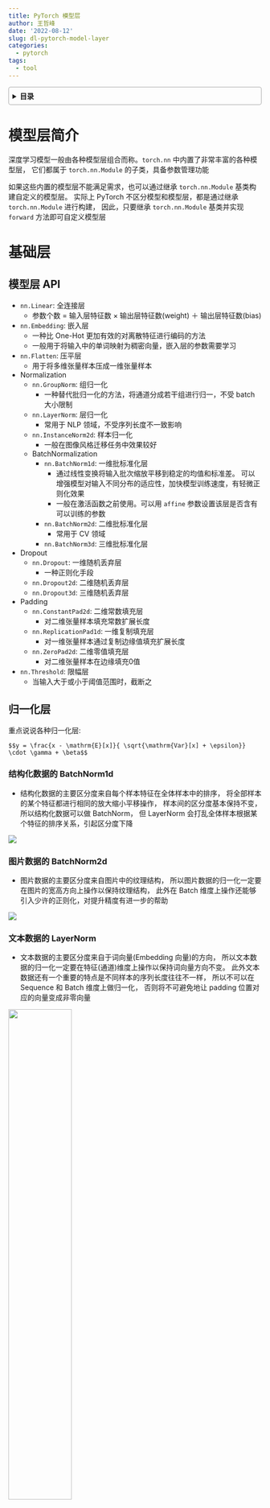 ```yaml
---
title: PyTorch 模型层
author: 王哲峰
date: '2022-08-12'
slug: dl-pytorch-model-layer
categories:
  - pytorch
tags:
  - tool
---
```


<style>
details {
    border: 1px solid #aaa;
    border-radius: 4px;
    padding: .5em .5em 0;
}
summary {
    font-weight: bold;
    margin: -.5em -.5em 0;
    padding: .5em;
}
details[open] {
    padding: .5em;
}
details[open] summary {
    border-bottom: 1px solid #aaa;
    margin-bottom: .5em;
}
</style>

<details><summary>目录</summary><p>

- [模型层简介](#模型层简介)
- [基础层](#基础层)
  - [模型层 API](#模型层-api)
  - [归一化层](#归一化层)
    - [结构化数据的 BatchNorm1d](#结构化数据的-batchnorm1d)
    - [图片数据的 BatchNorm2d](#图片数据的-batchnorm2d)
    - [文本数据的 LayerNorm](#文本数据的-layernorm)
    - [自适应学习 SwitchableNorm](#自适应学习-switchablenorm)
    - [对 BatchNorm 需要注意的几点](#对-batchnorm-需要注意的几点)
  - [PyTorch 示例](#pytorch-示例)
- [卷积网络相关层](#卷积网络相关层)
  - [模型层 API](#模型层-api-1)
  - [卷积层](#卷积层)
    - [普通卷积](#普通卷积)
    - [空洞卷积](#空洞卷积)
    - [分组卷积](#分组卷积)
    - [深度可分离卷积](#深度可分离卷积)
    - [转置卷积](#转置卷积)
  - [上采样层](#上采样层)
  - [PyTorch 示例](#pytorch-示例-1)
    - [卷积输出尺寸关系演示](#卷积输出尺寸关系演示)
    - [卷积层参数数量演示](#卷积层参数数量演示)
    - [上采样层](#上采样层-1)
- [循环网络相关层](#循环网络相关层)
  - [模型层 API](#模型层-api-2)
  - [RNN](#rnn)
  - [LSTM](#lstm)
    - [LSTM 结构解析](#lstm-结构解析)
    - [LSTM 数学表示](#lstm-数学表示)
    - [LSTM 解释](#lstm-解释)
  - [GRU](#gru)
    - [GRU 结构解析](#gru-结构解析)
    - [GRU 数学表示](#gru-数学表示)
    - [GRU 解释](#gru-解释)
  - [参考](#参考)
  - [PyTorch 示例](#pytorch-示例-2)
- [Transformer 相关层](#transformer-相关层)
  - [模型层 API](#模型层-api-3)
  - [Transformer 结构解析](#transformer-结构解析)
  - [Transformer 数学表示](#transformer-数学表示)
  - [Transformer 要点问题](#transformer-要点问题)
  - [PyTorch 示例](#pytorch-示例-3)
  - [参考](#参考-1)
- [自定义模型层](#自定义模型层)
  - [PyTorch 的 torch.nn.Linear 层源码](#pytorch-的-torchnnlinear-层源码)
- [functional 和 Module](#functional-和-module)
  - [functional](#functional)
  - [Module](#module)
    - [使用 Module 管理参数](#使用-module-管理参数)
    - [使用 Module 管理子模块](#使用-module-管理子模块)
  - [参考](#参考-2)
</p></details><p></p>

# 模型层简介

深度学习模型一般由各种模型层组合而称。`torch.nn` 中内置了非常丰富的各种模型层，
它们都属于 `torch.nn.Module` 的子类，具备参数管理功能

如果这些内置的模型层不能满足需求，也可以通过继承 `torch.nn.Module` 基类构建自定义的模型层。
实际上 PyTorch 不区分模型和模型层，都是通过继承 `torch.nn.Module` 进行构建，
因此，只要继承 `torch.nn.Module` 基类并实现 `forward` 方法即可自定义模型层

# 基础层

## 模型层 API

* `nn.Linear`: 全连接层
    - 参数个数 = 输入层特征数 × 输出层特征数(weight) ＋ 输出层特征数(bias)
* `nn.Embedding`: 嵌入层
    - 一种比 One-Hot 更加有效的对离散特征进行编码的方法
    - 一般用于将输入中的单词映射为稠密向量，嵌入层的参数需要学习
* `nn.Flatten`: 压平层
    - 用于将多维张量样本压成一维张量样本
* Normalization
    - `nn.GroupNorm`: 组归一化
        - 一种替代批归一化的方法，将通道分成若干组进行归一，不受 batch 大小限制
    - `nn.LayerNorm`: 层归一化
        - 常用于 NLP 领域，不受序列长度不一致影响
    - `nn.InstanceNorm2d`: 样本归一化
        - 一般在图像风格迁移任务中效果较好
    - BatchNormalization
        - `nn.BatchNorm1d`: 一维批标准化层
            - 通过线性变换将输入批次缩放平移到稳定的均值和标准差。
              可以增强模型对输入不同分布的适应性，加快模型训练速度，有轻微正则化效果
            - 一般在激活函数之前使用。可以用 `affine` 参数设置该层是否含有可以训练的参数
        - `nn.BatchNorm2d`: 二维批标准化层
            - 常用于 CV 领域
        - `nn.BatchNorm3d`: 三维批标准化层
* Dropout
    - `nn.Dropout`: 一维随机丢弃层
        - 一种正则化手段
    - `nn.Dropout2d`: 二维随机丢弃层
    - `nn.Dropout3d`: 三维随机丢弃层
* Padding
    - `nn.ConstantPad2d`: 二维常数填充层
        - 对二维张量样本填充常数扩展长度
    - `nn.ReplicationPad1d`: 一维复制填充层
        - 对一维张量样本通过复制边缘值填充扩展长度
    - `nn.ZeroPad2d`: 二维零值填充层
        - 对二维张量样本在边缘填充0值
* `nn.Threshold`: 限幅层
    - 当输入大于或小于阈值范围时，截断之

## 归一化层

重点说说各种归一化层:

`$$y = \frac{x - \mathrm{E}[x]}{ \sqrt{\mathrm{Var}[x] + \epsilon}} \cdot \gamma + \beta$$`

### 结构化数据的 BatchNorm1d

* 结构化数据的主要区分度来自每个样本特征在全体样本中的排序，
  将全部样本的某个特征都进行相同的放大缩小平移操作，
  样本间的区分度基本保持不变，所以结构化数据可以做 BatchNorm，
  但 LayerNorm 会打乱全体样本根据某个特征的排序关系，引起区分度下降

![](https://tva1.sinaimg.cn/large/e6c9d24egy1h5mbd2ill5j20a808z0ta.jpg)

### 图片数据的 BatchNorm2d

* 图片数据的主要区分度来自图片中的纹理结构，
  所以图片数据的归一化一定要在图片的宽高方向上操作以保持纹理结构，
  此外在 Batch 维度上操作还能够引入少许的正则化，对提升精度有进一步的帮助

![](https://tva1.sinaimg.cn/large/e6c9d24egy1h5m92dtnd0j20tn07ztab.jpg)

### 文本数据的 LayerNorm

- 文本数据的主要区分度来自于词向量(Embedding 向量)的方向，
  所以文本数据的归一化一定要在特征(通道)维度上操作以保持词向量方向不变。
  此外文本数据还有一个重要的特点是不同样本的序列长度往往不一样，
  所以不可以在 Sequence 和 Batch 维度上做归一化，
  否则将不可避免地让 padding 位置对应的向量变成非零向量

<img src="https://tva1.sinaimg.cn/large/e6c9d24egy1h5m903lv0nj20jc0iawfx.jpg" width=50% height="50%" />

### 自适应学习 SwitchableNorm

此外，有论文提出了一种可自适应学习的归一化: `SwitchableNorm`，
可应用于各种场景且有一定的效果提升

`SwitchableNorm` 是将 BatchNorm、LayerNorm、InstanceNorm 结合，赋予权重，
让网络自己去学习归一化层应该使用什么方法

### 对 BatchNorm 需要注意的几点

1. BatchNorm 放在激活函数前还是激活函数后？
    - 原始论文认为将 BatchNorm 放在激活函数前效果较好，
      后面的研究一般认为将 BatchNorm 放在激活函数之后更好
2. BatchNorm 在训练过程和推理过程的逻辑是否一样？
    - 不一样！训练过程 BatchNorm 的均值和方差和根据 mini-batch 中的数据估计的，
     而推理过程中 BatchNorm 的均值和方差是用的训练过程中的全体样本估计的。
     因此预测过程是稳定的，相同的样本不会因为所在批次的差异得到不同的结果，
     但训练过程中则会受到批次中其他样本的影响，所以有正则化效果
3. BatchNorm 的精度效果与 batch_size 大小有何关系? 
    - 如果受到 GPU 内存限制，不得不使用很小的 batch_size，
      训练阶段时使用的 mini-batch 上的均值和方差的估计和预测阶段时使用的全体样本上的均值和方差的估计差异可能会较大，
      效果会变差。这时候，可以尝试 `LayerNorm` 或者 `GroupNorm` 等归一化方法

## PyTorch 示例

```python
import torch
from torch import nn

batch_size, channel, height, width = 32, 16, 128, 128
tensor = torch.arange(0, 32 * 16 * 128 * 128) \
    .view(32, 16, 128, 128) \
    .float()
bn = nn.BatchNorm2d(num_features = channel, affine = False)
bn_out = bn(tensor)

channel_mean = torch.mean(bn_out[:, 0, :, :])
channel_std = torch.std(bn_out[:, 0, :, :])
print(f"channel mean: {channel_mean.item()}")
print(f"channel std: {channel_std.item()}")
```

```python
import torch
from torch import nn

batch_size, sequence, features = 32, 100, 2048
tensor = torch.arange(0, 32 * 100 * 2048) \
    .view(32, 100, 2048) \
    .float()
ln = nn.LayerNorm(
    normalized_shape = [features], 
    elementwise_affine = False
)
ln_out = ln(tensor)

token_mean = torch.mean(ln_out[0, 0, :])
token_std = torch.std(ln_out[0, 0, :])
print(f"token mean: {token_mean.item()}")
print(f"token std: {token_std.item()}")
```

# 卷积网络相关层

## 模型层 API

* 卷积层
    - `nn.Conv1d`: 普通一维卷积，常用于文本
        - 参数个数 = 输入通道数 × 卷积核尺寸(如3) × 卷积核个数 + 卷积核尺寸(如3)
    - `nn.Conv2d`: 普通二维卷积，常用于图像
        - 参数个数 = 输入通道数 × 卷积核尺寸(如 3x3) × 卷积核个数 + 卷积核尺寸(如 3x3) 
        - 通过调整 `dilation` 参数大于 1，可以变成空洞卷积，增加感受野
        - 通过调整 `groups` 参数不为 1，可以变成分组卷积。
          分组卷积中每个卷积核仅对其对应的一个分组进行操作。
          当 `groups` 参数数量等于输入通道数时，
          相当于 TensorFlow 中的二维深度卷积层 `tf.keras.layers.DepthwiseConv2D`
        - 利用分组卷积和 `$1 \times 1$` 卷积的组合操作，
          可以构造相当于 TensorFlow 中的二维深度可分离卷积层 `tf.keras.layers.SeparableConv2D`
    - `nn.Conv3d`: 普通三维卷积，常用于视频
        - 参数个数 = 输入通道数 × 卷积核尺寸(如 3x3x3) × 卷积核个数 + 卷积核尺寸(如 3x3x3)
* 池化层
    - `nn.MaxPool1d`: 一维最大池化
    - `nn.MaxPool2d`: 二维最大池化
        - 一种下采样方式，没有需要训练的参数
    - `nn.MaxPool3d`: 三维最大池化
    - `nn.AdaptiveMaxPool2d`: 二维自适应最大池化
        - 无论输入图像的尺寸如何变化，输出的图像尺寸是固定的。该函数的实现原理，
          大概是通过输入图像的尺寸和要得到的输出图像的尺寸来反向推算池化算子的 `padding`、`stride` 等参数
    - `nn.FractionalMaxPool2d`: 二维分数最大池化
        - 普通最大池化通常输入尺寸是输出的整数倍，而分数最大池化则可以不必是整数
        - 分数最大池化使用了一些随机采样策略，有一定的正则效果，可以用它来代替普通最大池化和 Dropout 层
    - `nn.AvgPool2d`: 二维平均池化
    - `nn.AdaptiveAvgPool2d`: 二维自适应平均池化
        - 无论输入的维度如何变化，输出的维度是固定的
* 其他
    - `nn.ConvTranspose2d`: 二维卷积转置层，俗称反卷积层
        - 并非卷积的逆操作，但在卷积核相同的情况下，当其输入尺寸是卷积操作输出尺寸的情况下，
          卷积转置的输出尺寸恰好是卷积操作的输入尺寸。在语义分割中可用于上采样
    - `nn.Upsample`: 上采样层，操作效果和池化相反。可以通过 `mode` 参数控制上采样策略为：
        - `"nearest"`：最邻近策略
        - `"linear"`：线性插值策略
    - `nn.Unfold`: 滑动窗口提取层
        - 其参数和卷积操作 `nn.Conv2d` 相同
        - 实际上，卷积操作可以等价于 `nn.Unfold` 和 `nn.Linear` 以及 `nn.Fold` 的一个组合。
          其中 `nn.Unfold` 操作可以从输入中提取各个滑动窗口的数值矩阵，并将其压平成一维。
          利用 `nn.Linear` 将 `nn.Unfold` 的输出和卷积核做乘法后，
          再使用 `nn.Fold` 操作将结果转换成输出图片形状
    - `nn.Fold`: 逆滑动窗口提取层

## 卷积层

卷积层的输出尺寸计算：

* 卷积输出尺寸计算

`$$o = (i + 2p -k) / s + 1$$`

* 空洞卷积

`$$k=d(k-1)+1$$`

其中：

* `$o$` 是输出尺寸
* `$i$` 是输入尺寸
* `$p$` 是 padding 大小
* `$k$` 是卷积核尺寸
* `$s$` 是 stride 步长
* `$d$` 是空洞卷积 dilation 膨胀系数

### 普通卷积

普通卷积的操作分为 3 个维度:

* 在空间维度(Height 和 Width 维度)，是共享卷积核权重，滑窗相乘求和
    - 融合空间信息
* 在输入通道维度，是每一个通道使用不同的卷积核参数，并对输入通道维度求和
    - 融合通道信息
* 在输出通道维度，操作方式是并行堆叠(多种)，有多少个卷积核就有多少个输出通道

> 普通卷积层的参数数量 = 输入通道数 × 卷积核尺寸(如 3x3) × 输出通道数(即卷积核个数) + 输出通道数(考虑偏置时）

![](https://tva1.sinaimg.cn/large/e6c9d24egy1h5nhe0lsutg20az0aln03.gif)

### 空洞卷积

和普通卷积相比，空洞卷积可以在保持较小参数规模的条件下增大感受野，
常用于图像分割领域

其缺点是可能产生网格效应，即有些像素被空洞漏过无法利用到，
可以通过使用不同膨胀因子的空洞卷积的组合来克服该问题

![](https://tva1.sinaimg.cn/large/e6c9d24egy1h5nhe0y7x1g20az0al0vu.gif)

* [Dilated Convolution(空洞卷积、膨胀卷积)详解](https://developer.orbbec.com.cn/v/blog_detail/892)

### 分组卷积

和普通卷积相比，分组卷积将输入通道分成 g 组，卷积核也分成对应的 g 组，
每个卷积核只在其对应的那组输入通道上做卷积，最后将 g 组结果堆叠拼接

由于每个卷积核只需要在全部输入通道的 1/g 个通道上做卷积，参数量降低为普通卷积的 1/g。
分组卷积要求输入通道和输出通道数都是 g 的整数倍

![](https://tva1.sinaimg.cn/large/e6c9d24egy1h5npy1zyalj20ie0erwf8.jpg)

* [理解分组卷积和深度可分离卷积如何降低参数量](https://zhuanlan.zhihu.com/p/65377955)

### 深度可分离卷积

深度可分离卷积的思想是将融合空间信息和融合通道信息的操作在卷积中分成独立的两步完成。
深度可分离卷积的思想是先用 `$g=m$`(输入通道数)的分组卷积逐通道作用融合空间信息，
再用 `$n$`(输出通道数)个 `$1 \times 1$`卷积融合通道信息。
其参数量为 `$(m \times k \times k)+ n \times m$`, 
相比普通卷积的参数量 `$m \times n \times k \times k$` 显著减小。
同时，由于深度可分离卷积融合空间信息与融合通道信息相互分离，往往还能比普通卷积取得更好的效果

![](https://tva1.sinaimg.cn/large/e6c9d24egy1h5npbiuvzvj20uq0e7dge.jpg)

### 转置卷积

一般的卷积操作后会让特征图尺寸变小，但转置卷积(也被称为反卷积)可以实现相反的效果，即放大特征图尺寸

两种方式理解转置卷积:

* 第一种方式是转置卷积是一种特殊的卷积，通过设置合适的 padding 的大小来恢复特征图尺寸
* 第二种理解基于卷积运算的矩阵乘法表示方法，转置卷积相当于将卷积核对应的表示矩阵做转置，
  然后乘上输出特征图压平的一维向量，即可恢复原始输入特征图的大小

![](https://tva1.sinaimg.cn/large/e6c9d24egy1h5ns98iiamj20v70u075e.jpg)

* [转置卷积(Transpose Convolution)](https://zhuanlan.zhihu.com/p/115070523)

## 上采样层

除了使用转置卷积进行上采样外，在图像分割领域更多的时候一般是使用双线性插值的方式进行上采样，
该方法没有需要学习的参数，通常效果也更好，除了双线性插值之外，
还可以使用最邻近插值的方式进行上采样，但使用较少。此外，还有一种上采样方法是反池化。使用也不多

![](https://tva1.sinaimg.cn/large/e6c9d24egy1h5nsi5pt4eg20na0co74k.gif)

## PyTorch 示例

### 卷积输出尺寸关系演示

```python
import torch 
from torch import nn 
import torch.nn.functional as F 

# 卷积输出尺寸计算公式 o = (i + 2*p -k')//s  + 1 
# 对空洞卷积 k' = d(k-1) + 1
# o是输出尺寸，i 是输入尺寸，p是 padding大小， k 是卷积核尺寸， s是stride步长, d是dilation空洞参数

inputs = torch.arange(0,25).view(1, 1, 5, 5).float()  # i= 5
filters = torch.tensor([[[[1.0, 1], [1, 1]]]])  # k = 2

outputs = F.conv2d(inputs, filters) # o = (5+2*0-2)//1+1 = 4
outputs_s2 = F.conv2d(inputs, filters, stride = 2)  #o = (5+2*0-2)//2+1 = 2
outputs_p1 = F.conv2d(inputs, filters, padding = 1) #o = (5+2*1-2)//1+1 = 6
outputs_d2 = F.conv2d(inputs, filters, dilation = 2) #o = (5+2*0-(2(2-1)+1))//1+1 = 3

print("--inputs--")
print(inputs)
print("--filters--")
print(filters)

print("--outputs--")
print(outputs, "\n")

print("--outputs(stride=2)--")
print(outputs_s2, "\n")

print("--outputs(padding=1)--")
print(outputs_p1, "\n")

print("--outputs(dilation=2)--")
print(outputs_d2, "\n")
```

```
--inputs--
tensor([[[[ 0.,  1.,  2.,  3.,  4.],
          [ 5.,  6.,  7.,  8.,  9.],
          [10., 11., 12., 13., 14.],
          [15., 16., 17., 18., 19.],
          [20., 21., 22., 23., 24.]]]])
--filters--
tensor([[[[1., 1.],
          [1., 1.]]]])
--outputs--
tensor([[[[12., 16., 20., 24.],
          [32., 36., 40., 44.],
          [52., 56., 60., 64.],
          [72., 76., 80., 84.]]]]) 

--outputs(stride=2)--
tensor([[[[12., 20.],
          [52., 60.]]]]) 

--outputs(padding=1)--
tensor([[[[ 0.,  1.,  3.,  5.,  7.,  4.],
          [ 5., 12., 16., 20., 24., 13.],
          [15., 32., 36., 40., 44., 23.],
          [25., 52., 56., 60., 64., 33.],
          [35., 72., 76., 80., 84., 43.],
          [20., 41., 43., 45., 47., 24.]]]]) 

--outputs(dilation=2)--
tensor([[[[24., 28., 32.],
          [44., 48., 52.],
          [64., 68., 72.]]]]) 
```


### 卷积层参数数量演示

```python
import torch
from torch import nn

features = torch.randn(8, 64, 128, 128)
print("features.shape:", features.shape)
print("\n")

# 普通卷积
print("--conv--")
conv = nn.Conv2d(in_channels = 64, out_channels = 32, kernel_size = 3)
conv_out = conv(features)
print("conv_out.shape:", conv_out.shape) 
print("conv.weight.shape:", conv.weight.shape)
print("\n")

#分组卷积
print("--group conv--")
conv_group = nn.Conv2d(in_channels = 64, out_channels = 32, kernel_size = 3, groups = 8)
group_out = conv_group(features)
print("group_out.shape:", group_out.shape) 
print("conv_group.weight.shape:", conv_group.weight.shape)
print("\n")

#深度可分离卷积
print("--separable conv--")
depth_conv = nn.Conv2d(in_channels = 64, out_channels = 64, kernel_size = 3, groups = 64)
oneone_conv = nn.Conv2d(in_channels = 64, out_channels = 32, kernel_size = 1)
separable_conv = nn.Sequential(depth_conv,oneone_conv)
separable_out = separable_conv(features)
print("separable_out.shape:", separable_out.shape) 
print("depth_conv.weight.shape:", depth_conv.weight.shape)
print("oneone_conv.weight.shape:", oneone_conv.weight.shape)
print("\n")

#转置卷积
print("--conv transpose--")
conv_t = nn.ConvTranspose2d(in_channels = 32, out_channels = 64, kernel_size = 3)
features_like = conv_t(conv_out)
print("features_like.shape:", features_like.shape)
print("conv_t.weight.shape:", conv_t.weight.shape)
```

```
features.shape: torch.Size([8, 64, 128, 128])


--conv--
conv_out.shape: torch.Size([8, 32, 126, 126])
conv.weight.shape: torch.Size([32, 64, 3, 3])


--group conv--
group_out.shape: torch.Size([8, 32, 126, 126])
conv_group.weight.shape: torch.Size([32, 8, 3, 3])


--separable conv--
separable_out.shape: torch.Size([8, 32, 126, 126])
depth_conv.weight.shape: torch.Size([64, 1, 3, 3])
oneone_conv.weight.shape: torch.Size([32, 64, 1, 1])


--conv transpose--
features_like.shape: torch.Size([8, 64, 128, 128])
conv_t.weight.shape: torch.Size([32, 64, 3, 3])
```

### 上采样层

```python
import torch 
from torch import nn 

inputs = torch.arange(1, 5, dtype = torch.float32).view(1, 1, 2, 2)
print("inputs:")
print(inputs)
print("\n")

nearest = nn.Upsample(scale_factor = 2, mode = 'nearest')
bilinear = nn.Upsample(scale_factor = 2, mode = "bilinear", align_corners = True)

print("nearest(inputs): ")
print(nearest(inputs))
print("\n")
print("bilinear(inputs): ")
print(bilinear(inputs)) 
```

```
inputs:
tensor([[[[1., 2.],
          [3., 4.]]]])


nearest(inputs)：
tensor([[[[1., 1., 2., 2.],
          [1., 1., 2., 2.],
          [3., 3., 4., 4.],
          [3., 3., 4., 4.]]]])


bilinear(inputs)：
tensor([[[[1.0000, 1.3333, 1.6667, 2.0000],
          [1.6667, 2.0000, 2.3333, 2.6667],
          [2.3333, 2.6667, 3.0000, 3.3333],
          [3.0000, 3.3333, 3.6667, 4.0000]]]])
```

# 循环网络相关层

## 模型层 API

* `nn.RNN`: 简单循环网络层(支持多层)
    - 容易存在梯度消失，不能够适用长期依赖问题。一般较少使用
* `nn.LSTM`: 长短记忆循环网络层(支持多层)
    - 最普遍使用的循环网络层。具有携带轨道，遗忘门，更新门，输出门，
      可以较为有效地缓解梯度消失问题，从而能够适用长期依赖问题
    - 设置 `bidirectional = True` 时可以得到双向 LSTM
    - 需要注意的时，默认的输入和输出形状是 `(seq, batch, feature)`, 
      如果需要将 `batch` 维度放在第 `0` 维，则要设置 `batch_first` 参数设置为 `True`
* `nn.GRU`: 门控循环网络层(支持多层)
    - LSTM 的低配版，不具有携带轨道，参数数量少于 LSTM，训练速度更快
* `nn.RNNCell`: 简单循环网络单元
    - 和 `nn.RNN` 在整个序列上迭代相比，它仅在序列上迭代一步。一般较少使用
* `nn.LSTMCell`: 长短记忆循环网络单元
    - 和 `nn.LSTM` 在整个序列上迭代相比，它仅在序列上迭代一步。一般较少使用
* `nn.GRUCell`: 门控循环网络单元
    - 和 `nn.GRU` 在整个序列上迭代相比，它仅在序列上迭代一步。一般较少使用

## RNN

一般地，各种 RNN 序列模型层(RNN, GRU, LSTM 等)可以用函数表示如下:

`$$h_t = f(h_{t-1},i_t)$$`

这个公式的含义是: `$t$` 时刻循环神经网络的输出向量 `$h_t$`，
由 `$t-1$` 时刻的输出向量 `$h_{t-1}$` 和 `$t$` 时刻的输入 `$i_t$` 变换而来

## LSTM

### LSTM 结构解析

![](https://tva1.sinaimg.cn/large/e6c9d24egy1h5o1d0limwj21n80qg0vb.jpg)

### LSTM 数学表示

`$$\begin{align}
i_{t}=\sigma\left(W_{i} x_{t}+U_{i} h_{t-1}+b_{i}\right) \tag{1} \\
f_{t}=\sigma\left(W_{f} x_{t}+U_{f} h_{t-1}+b_{f}\right) \tag{2} \\
o_{t}=\sigma\left(W_{o} x_{t}+U_{o} h_{t-1}+b_{o}\right) \tag{3} \\
\tilde{c}_{t}=\tanh \left(W_{c} x_{t}+U_{c} h_{t-1}+b_{c}\right) \tag{4} \\
c_{t}=f_{t} \odot c_{t-1}+i_{t} \odot \tilde{c}_{t} \tag{5} \\
h_{t}=o_{t} \odot \tanh \left(c_{t}\right) \tag{6}
\end{align}$$`

### LSTM 解释

* LSTM 通过引入了三个门来控制信息的传递，分别是遗忘门、输入门、输出门。三个门的作用为: 
    - 遗忘门: 遗忘门 `$f_t$` 控制上一时刻的内部状态，需要遗忘多少信息
    - 输入门: 输入门 `$i_t$` 控制当前时刻的候选状态，有多少信息需要保存
    - 输出门: 输出门 `$o_t$` 控制当前时刻的内部状态，有多少信息需要输出给外部状态

## GRU

### GRU 结构解析

![](https://tva1.sinaimg.cn/large/e6c9d24egy1h5ohjoivv7j21nj0u0q5n.jpg)

### GRU 数学表示

`$$\begin{align}
z_{t}=\sigma\left(W_{z} x_{t}+U_{z} h_{t-1}+b_{z}\right)\tag{1} \\
r_{t}=\sigma\left(W_{r} x_{t}+U_{r} h_{t-1}+b_{r}\right) \tag{2}\\
\tilde{h}_{t}=\tanh \left(W_{h} x_{t}+U_{h}\left(r_{t} \odot h_{t-1}\right)+b_{h}\right) \tag{3}\\
h_{t}=\left(1-z_{t}\right) \odot \tilde{h}_{t} + z_{t} \odot h_{t-1} \tag{4}
\end{align}$$`

其中:

* 小圈表示哈达玛积，也就是两个向量逐位相乘
* (1) 式和 (2) 式计算的是更新门 `$u_t$` 和重置门 `$r_t$`，是两个长度和 `$h_t$` 相同的向量
* 注意到 (4) 式，实际上和 ResNet 的残差结构是相似的，都是 `$f(x) = x + g(x)$` 的形式，
  可以有效地防止长序列学习反向传播过程中梯度消失问题

### GRU 解释

* GRU 的结构比 LSTM 更为简单一些，GRU 只有两个门，更新门和重置门:
    - 更新门: 更新门用于控制每一步 `$h_t$` 被更新的比例，更新门越大，`$h_t$` 更新幅度越大
    - 重置门: 重置门用于控制更新候选向量 `$\tilde{h}_{t}$` 中前一步的状态 `$h_{t-1}$` 被重新放入的比例，
      重置门越大，更新候选向量中 `$h_{t-1}$` 被重新放进来的比例越大
* GRU 的参数数量为 LSTM 的 3/4

## 参考

- [LSTM与GRU的原理](https://zhuanlan.zhihu.com/p/184937263)

## PyTorch 示例

```python
import torch 
from torch import nn 

inputs = torch.randn(8,200,64) #batch_size, seq_length, features

gru = nn.GRU(
    input_size = 64,
    hidden_size = 32,
    num_layers = 1,
    batch_first = True
)
gru_output,gru_hn = gru(inputs)
print("--GRU--")
print("gru_output.shape:",gru_output.shape)
print("gru_hn.shape:",gru_hn.shape)
print("\n")


print("--LSTM--")
lstm = nn.LSTM(
    input_size = 64,
    hidden_size = 32,
    num_layers = 1,
    batch_first = True
)
lstm_output,(lstm_hn,lstm_cn) = lstm(inputs)
print("lstm_output.shape:",lstm_output.shape)
print("lstm_hn.shape:",lstm_hn.shape)
print("lstm_cn.shape:",lstm_cn.shape)


from torchkeras import summary
summary(gru,input_data=inputs);
summary(lstm,input_data=inputs);
```


# Transformer 相关层

## 模型层 API

* `nn.Transformer`: Transformer 网络结构
    - Transformer 网络结构是替代循环网络的一种结构，解决了循环网络难以并行，
      难以捕捉长期依赖的缺陷。它是目前 NLP 任务的主流模型的主要构成部分
* `nn.TransformerEncoder`: Transformer 编码器结构
    - 由多个 `nn.TransformerEncoderLayer` 编码器层组成
* `nn.TransformerDecoder`: Transformer 解码器结构
    - 由多个 `nn.TransformerDecoderLayer` 解码器层组成
* `nn.TransformerEncoderLayer`: Transformer 的编码器层
    - 主要由 Multi-Head self-Attention, Feed-Forward 前馈网络, LayerNorm 归一化层, 以及残差连接层组成
* `nn.TransformerDecoderLayer`: Transformer 的解码器层
    - 主要由 Masked Multi-Head self-Attention, Multi-Head cross-Attention, Feed-Forward 前馈网络, 
      LayerNorm 归一化层, 以及残差连接层组成
* `nn.MultiheadAttention`: 多头注意力层
    - 用于在序列方向上融合特征
    - 使用的是 Scaled Dot Production Attention，并引入了多个注意力头

## Transformer 结构解析

![img](images/Transformer.jpg)

## Transformer 数学表示

`$$\operatorname{Attention}(Q, K, V)=\operatorname{softmax}\left(\frac{Q K^{T}}{\sqrt{d_{k}}}\right) V$$`

`$$\begin{aligned}
\operatorname{MultiHead}(Q, K, V) &=\operatorname{Concat}\left(\operatorname{head}_{1}, \ldots, \text { head }_{\mathrm{h}}\right) W^{O} \\
\text { where }\, head_{i} &=\operatorname{Attention}\left(Q W_{i}^{Q}, K W_{i}^{K}, V W_{i}^{V}\right)
\end{aligned}$$`

## Transformer 要点问题

1. Transformer 是如何解决长距离依赖的问题的？
    - Transformer 是通过引入 Scale-Dot-Product 注意力机制来融合序列上不同位置的信息，从而解决长距离依赖问题。
      以文本数据为例，在循环神经网络 LSTM 结构中，输入序列上相距很远的两个单词无法直接发生交互，
      只能通过隐藏层输出或者细胞状态按照时间步骤一个一个向后进行传递。
      对于两个在序列上相距非常远的单词，中间经过的其它单词让隐藏层输出和细胞状态混入了太多的信息，
      很难有效地捕捉这种长距离依赖特征。但是在 Scale-Dot-Product 注意力机制中，
      序列上的每个单词都会和其它所有单词做一次点积计算注意力得分，
      这种注意力机制中单词之间的交互是强制的不受距离影响的，所以可以解决长距离依赖问题
2. Transformer 在训练和测试阶段可以在时间(序列)维度上进行并行吗？
    - 在训练阶段，Encoder 和 Decoder 在时间(序列)维度都是并行的；
      在测试阶段，Encoder 在序列维度是并行的，Decoder 是串行的
    - 首先，Encoder 部分在训练阶段和预测阶段都可以并行比较好理解，
      无论在训练还是预测阶段，它干的事情都是把已知的完整输入编码成 memory，
      在序列维度可以并行
    - 对于 Decoder 部分有些微妙。在预测阶段 Decoder 肯定是不能并行的，因为 Decoder 实际上是一个自回归，
      它前面 `$k-1$` 位置的输出会变成第 `$k$` 位的输入的。前面没有计算完，后面是拿不到输入的，肯定不可以并行。
      那么训练阶段能否并行呢？虽然训练阶段知道了全部的解码结果，但是训练阶段要和预测阶段一致啊，
      前面的解码输出不能受到后面解码结果的影响啊。
      但 Transformer 通过在 Decoder 中巧妙地引入 Mask 技巧，使得在用 Attention 机制做序列特征融合的时候，
      每个单词对位于它之后的单词的注意力得分都为 0，这样就保证了前面的解码输出不会受到后面解码结果的影响，
      因此 Decoder 在训练阶段可以在序列维度做并行
3. Scaled-Dot Product Attention 为什么要除以 `$\sqrt{d_k}$`?
    - 为了避免 `$d_k$` 变得很大时 softmax 函数的梯度趋于 0。
      假设 Q 和 K 中的取出的两个向量 `$q$` 和 `$k$` 的每个元素值都是正态随机分布，
      数学上可以证明两个独立的正态随机变量的积依然是一个正态随机变量，
      那么两个向量做点积，会得到 `$d_k$` 个正态随机变量的和，
      数学上 `$d_k$` 个正态随机变量的和依然是一个正态随机变量，
      其方差是原来的 `$d_k$` 倍，标准差是原来的 `$\sqrt{d_k}$` 倍。
      如果不做 scale, 当 `$d_k$` 很大时，求得的 `$QK^T$` 元素的绝对值容易很大，
      导致落在 softmax 的极端区域(趋于 0 或者 1)，极端区域 softmax 函数的梯度值趋于 0，
      不利于模型学习。除以 `$\sqrt{d_k}$`，恰好做了归一，不受 `$d_k$` 变化影响
4. MultiHeadAttention 的参数数量和 head 数量有何关系?
    - MultiHeadAttention 的参数数量和 head 数量无关。
      多头注意力的参数来自对 QKV 的三个变换矩阵以及多头结果 concat 后的输出变换矩阵。
      假设嵌入向量的长度是 d_model, 一共有 h 个 head. 对每个 head，
      `$W_{i}^{Q},W_{i}^{K},W_{i}^{V}$` 这三个变换矩阵的尺寸都是 `$d_model \times (d_model/h)$`，
      所以 h 个 head 总的参数数量就是 `$3 \times d_model \times (d_model/h) \times h = 3 \times d_model \times d_model$`。
      它们的输出向量长度都变成 `$d_model/h$`，经过 attention 作用后向量长度保持，
      h 个 head 的输出拼接到一起后向量长度还是 d_model，
      所以最后输出变换矩阵的尺寸是 `$d_model×d_model$`。
      因此，MultiHeadAttention 的参数数量为 `$4 \times d_model \times d_model$`，和 head 数量无关
5. Transformer 有什么缺点？
    - Transformer 主要的缺点有两个，一个是注意力机制相对序列长度的复杂度是 `$O(n^2)$`，第二个是对位置信息的
        - 第一，Transformer 在用 Attention 机制做序列特征融合的时候，
          每两个单词之间都要计算点积获得注意力得分，这个计算复杂度和序列的长度平方成正比，
          对于一些特别长的序列，可能存在着性能瓶颈，有一些针对这个问题的改进方案如 Linformer
        - 第二个是 Transformer 通过引入注意力机制两两位置做点乘来融合序列特征，
          而不是像循环神经网络那样由先到后地处理序列中的数据，导致丢失了单词之间的位置信息关系，
          通过在输入中引入正余弦函数构造的位置编码 PositionEncoding 一定程度上补充了位置信息，
          但还是不如循环神经网络那样自然和高效


## PyTorch 示例

```python
import torch 
from torch import nn 

#验证MultiheadAttention和head数量无关
inputs = torch.randn(8,200,64) #batch_size, seq_length, features

attention_h8 = nn.MultiheadAttention(
    embed_dim = 64,
    num_heads = 8,
    bias=True,
    batch_first=True
)

attention_h16 = nn.MultiheadAttention(
    embed_dim = 64,
    num_heads = 16,
    bias=True,
    batch_first=True
)


out_h8 = attention_h8(inputs,inputs,inputs)
out_h16 = attention_h16(inputs,inputs,inputs)

from torchkeras import summary 
summary(attention_h8,input_data_args=(inputs,inputs,inputs));

summary(attention_h16,input_data_args=(inputs,inputs,inputs));
```


```python
import torch 
from torch import nn 
from copy import deepcopy

#多头注意力的一种简洁实现

class ScaledDotProductAttention(nn.Module):
    "Compute 'Scaled Dot Product Attention'"
    def __init__(self):
        super(ScaledDotProductAttention, self).__init__()

    def forward(self,query, key, value, mask=None, dropout=None):
        d_k = query.size(-1)
        scores = query@key.transpose(-2,-1) / d_k**0.5     
        if mask is not None:
            scores = scores.masked_fill(mask == 0, -1e20)
        p_attn = F.softmax(scores, dim = -1)
        if dropout is not None:
            p_attn = dropout(p_attn)
        return p_attn@value, p_attn
    
class MultiHeadAttention(nn.Module):
    def __init__(self, h, d_model, dropout=0.1):
        "Take in model size and number of heads."
        super(MultiHeadAttention, self).__init__()
        assert d_model % h == 0
        # We assume d_v always equals d_k
        self.d_k = d_model // h
        self.h = h
        self.linears = nn.ModuleList([deepcopy(nn.Linear(d_model, d_model)) for _ in range(4)])
        
        self.attn = None
        self.dropout = nn.Dropout(p=dropout)
        self.attention = ScaledDotProductAttention()
        
    def forward(self, query, key, value, mask=None):
        "Implements Figure 2"
        if mask is not None:
            # Same mask applied to all h heads.
            mask = mask.unsqueeze(1)
        nbatches = query.size(0)
        
        # 1) Do all the linear projections in batch from d_model => h x d_k 
        query, key, value = \
            [l(x).view(nbatches, -1, self.h, self.d_k).transpose(1, 2)
             for l, x in zip(self.linears, (query, key, value))]
        
        # 2) Apply attention on all the projected vectors in batch. 
        x, self.attn = self.attention(query, key, value, mask=mask, 
                                 dropout=self.dropout)
        
        # 3) "Concat" using a view and apply a final linear. 
        x = x.transpose(1, 2).contiguous() \
             .view(nbatches, -1, self.h * self.d_k)
        return self.linears[-1](x)
```

## 参考

- [Transformer知乎原理讲解](https://zhuanlan.zhihu.com/p/48508221)
- [Transformer哈佛博客代码讲解](http://nlp.seas.harvard.edu/annotated-transformer/)

# 自定义模型层

如果这些内置的模型层不能满足需求，也可以通过继承 `torch.nn.Module` 基类构建自定义的模型层。
实际上 PyTorch 不区分模型和模型层，都是通过继承 `torch.nn.Module` 进行构建，
因此，只要继承 `torch.nn.Module` 基类并实现 `forward` 方法即可自定义模型层

## PyTorch 的 torch.nn.Linear 层源码

可以仿照 `torch.nn.Linear` 自定义模型层

```python
import math

import torch
from torch import nn
import torch.nn.functional as F

class Linear(nn.Module):
    __constants__ = ["in_features", "out_features"]

    def __init__(self, in_features, out_features, bias = True):
        super(Linear, self).__init__()
        self.in_features = in_features
        self.out_features = out_features
        self.weight = nn.Parameter(
            torch.Tensor(out_features, in_features)
        )
        if bias:
            self.bias = nn.Parameter(torch.Tensor(out_features))
        else:
            self.register_parameter("bias", None)
        self.reset_parameters()

    def reset_parameters(self):
        nn.init.kaiming_uniform_(self.weight, a = math.sqrt(5))
        if self.bias is not None:
            fan_in, _ = nn.init.calculate_fan_in_and_fan_out(
                self.weight
            )
            bound = 1 / math.sqrt(fan_in)
            nn.init.uniform_(self.bias, -bound, bound)
    
    def forward(self, input):
        return F.linear(input, self.weight, self.bias)

    def extra_repr(self):
        return f"in_features={self.in_features}, \
                 out_features={self.out_features}, \
                 bias={self.bias is not None}"
```

# functional 和 Module

PyTorch 和神经网络相关的功能组件大多都封装在 `torch.nn` 模块下，
这些功能组件的绝大部分既有函数形式实现，也有类形式实现

* torch.nn.functional
* torch.nn.Module

## functional

`torch.nn.functional` 有各种功能组件的函数实现:

```python
import torch.nn.functional as F
```

* 激活函数
    - `F.relu`
    - `F.sigmoid`
    - `F.tanh`
    - `F.softmax`
* 模型层
    - `F.linear`
    - `F.conv2d`
    - `F.max_pool2d`
    - `F.dropout2d`
    - `F.embedding`
* 损失函数
    - `F.binary_cross_entropy`
    - `F.mse_loss`
    - `F.cross_entropy`

示例：

```python
import torch
import torch.nn.functional as F

torch.relu(torch.tensor(-1.0))
F.relu(torch.tensor(-1.0))
```

```
tensor(0.)
tensor(0.)
```

## Module

为了便于对参数进行管理，一般通过继承 `torch.nn.Module` 转换称为类的实现形式，
并直接封装在 `torch.nn` 模块下

```python
from torch import nn
```

* 激活函数
    - `nn.ReLU`
    - `nn.Sigmoid`
    - `nn.Tanh`
    - `nn.Softmax`
* 模型层
    - `nn.Linear`
    - `nn.Conv2d`
    - `nn.MaxPool2d`
    - `nn.Dropout2d`
    - `nn.Embedding`
* 损失函数
    - `nn.BCELoss`
    - `nn.MSELoss`
    - `nn.CrossEntropyLoss`

实际上，`torch.nn.Module` 除了可以管理其引用的各种参数，
还可以管理其引用的子模块，功能十分强大

### 使用 Module 管理参数

在 PyTorch 中，模型的参数是需要被优化器训练的，
因此，通常要设置参数为 `requires_grad = True` 的张量。
同时，在一个模型中，往往有许多的参数，要手动管理这些参数并不是一件容易的事情

PyTorch 一般将参数用 `nn.Parameter` 来表示，
并且用 `nn.Module` 来管理其结构下的所有参数

* 载入 Python 依赖

```python
import torch
from torch import nn
import torch.nn.functional as F
```

* 设置参数为 `requires_grad = True` 的张量

```python
torch.randn(2, 2, requires_grad = True)
```

* `nn.Parameter()` 具有 `require_grad = True` 属性

```python
w = nn.Parameter(torch.randn(2, 2))
print(w)
print(w.requires_grad)
```

* `nn.ParameterList()` 可以将多个 `nn.Parameter()` 组成一个列表

```python
params_list = nn.ParameterList([
    nn.Parameter(torch.rand(8, i))
    for i in range(1, 3)
])
print(params_list)
print(params_list[0].requires_grad)
```

* `nn.ParameterDict()` 可以将多个 `nn.Parameter()` 组成一个字典

```python
params_dict = nn.ParameterDict({
    "a": nn.Parameter(torch.rand(2, 2)),
    "b": nn.Parameter(torch.zeros(2)),
})
print(params_dict)
print(params_dict["a"].requires_grad)
```

* 用 `nn.Module()` 将 `nn.Parameter`、`nn.ParameterList()`、`nn.ParameterDict()` 管理起来

```python
module = nn.Module()
module.w = nn.Parameter(
    torch.randn(2, 2)
)
module.params_list = nn.ParameterList([
    nn.Parameter(torch.rand(8, i))
    for i in range(1, 3)
])
module.param_dict = nn.ParameterDict({
    "a": nn.Parameter(torch.rand(2, 2)),
    "b": nn.Parameter(torch.zeros(2)),
})

num_param = 0
for param in module.named_parameters():
    print(param, "\n")
    num_param = num_param + 1
print(f"Number of Parameters = {num_param}")
```

* 实践当中，一般通过继承 `nn.Module` 来构建模块类，并将所有含有需要学习的部分放在构造函数中

```python
class Linear(nn.Module):
    __constants__ = ["in_features", "out_features"]

    def __init__(self, in_features, out_features, bias = True):
        super(Linear, self).__init__()
        self.in_features = in_features
        self.out_features = out_features
        self.weight = nn.Parameter(
            torch.Tensor(out_features, in_features)
        )
        if bias:
            self.bias = nn.Parameter(torch.Tensor(out_features))
        else:
            self.register_parameter("bias", None)
        
    def forward(self, input):
        return F.linear(input, self.weight, self.bias)
```


### 使用 Module 管理子模块

一般情况下，很少直接使用 `nn.Parameter` 来定义参数构建模型，而是通过一些拼装一些常用的模型层来构造模型。
这些模型层也是继承自 `nn.Module` 的对象，本身也包括参数，属于要定义的模块的子模块

`nn.Module` 提供了一些方法可以管理这些子模块:

* `children()`: 返回生成器，包括模块下的所有子模块
* `named_children()`: 返回一个生成器，包括模块下的所有子模块，以及它们的名字
* `modules()`: 返回一个生成器，包括模块下的所有各个层级的模块，包括模块本身
* `named_modules()`: 返回一个生成器，包括模块下的所有各个层级的模块以及它们的名字，包括模块本身

其中:

* `children()` 和 `named_children()` 方法较多使用
* `modules()` 和 `named_modules()` 方法较少使用，其功能可以通过多个 `named_children()` 的嵌套使用实现

```python
class Net(nn.Module):

    def __init__(self):
        super(Net, self).__init__()

        self.embedding = nn.Embedding(
            num_embedding = 10000, 
            embedding_dim = 3, 
            padding_idx = 1
        )

        self.conv = nn.Sequential()
        self.conv.add_module(
            "conv_1", 
            nn.Conv1d(in_channels = 3, out_channels = 16, kernel_size = 5),
        )
        self.conv.add_module(
            "pool_1",
            nn.MaxPool1d(kernel_size = 2),
        )
        self.conv.add_module(
            "relu",
            nn.ReLU(),
        )
        self.conv.add_module(
            "conv_2",
            nn.Conv1d(in_channels = 16, out_channels = 128, kernel_size = 2),
        )
        self.conv.add_module(
            "pool_2",
            nn.MaxPool1d(kernel_size = 2),
        )
        self.conv.add_module(
            "relu_2",
            nn.ReLU(),
        )

        self.dense = nn.Sequential()
        self.dense.add_module("flatten", nn.Flatten())
        self.dense.add_module("linear", nn.Linear(6144, 1))
    
    def forward(self, x):
        x = self.embedding(x).transpose(1, 2)
        x = self.conv(x)
        y = self.dense(x)
        return y

net = Net()
```

```python
i = 0
for child in net.children():
    i += 1
    print(child, "\n")
print("child number", i)
```

```
Embedding(10000, 3, padding_idx=1) 

Sequential(
  (conv_1): Conv1d(3, 16, kernel_size=(5,), stride=(1,))
  (pool_1): MaxPool1d(kernel_size=2, stride=2, padding=0, dilation=1, ceil_mode=False)
  (relu_1): ReLU()
  (conv_2): Conv1d(16, 128, kernel_size=(2,), stride=(1,))
  (pool_2): MaxPool1d(kernel_size=2, stride=2, padding=0, dilation=1, ceil_mode=False)
  (relu_2): ReLU()
) 

Sequential(
  (flatten): Flatten(start_dim=1, end_dim=-1)
  (linear): Linear(in_features=6144, out_features=1, bias=True)
) 

child number 3
```

```python
i = 0
for name, child in net.named_children():
    i += 1
    print(name, ":", child, "\n")
print("child number", i)
```

```
embedding : Embedding(10000, 3, padding_idx=1) 

conv : Sequential(
  (conv_1): Conv1d(3, 16, kernel_size=(5,), stride=(1,))
  (pool_1): MaxPool1d(kernel_size=2, stride=2, padding=0, dilation=1, ceil_mode=False)
  (relu_1): ReLU()
  (conv_2): Conv1d(16, 128, kernel_size=(2,), stride=(1,))
  (pool_2): MaxPool1d(kernel_size=2, stride=2, padding=0, dilation=1, ceil_mode=False)
  (relu_2): ReLU()
) 

dense : Sequential(
  (flatten): Flatten(start_dim=1, end_dim=-1)
  (linear): Linear(in_features=6144, out_features=1, bias=True)
) 

child number 3
```

```python
i = 0
for module in net.modules():
    i += 1
    print(module)
print("module number:", i)
```

```
Net(
  (embedding): Embedding(10000, 3, padding_idx=1)
  (conv): Sequential(
    (conv_1): Conv1d(3, 16, kernel_size=(5,), stride=(1,))
    (pool_1): MaxPool1d(kernel_size=2, stride=2, padding=0, dilation=1, ceil_mode=False)
    (relu_1): ReLU()
    (conv_2): Conv1d(16, 128, kernel_size=(2,), stride=(1,))
    (pool_2): MaxPool1d(kernel_size=2, stride=2, padding=0, dilation=1, ceil_mode=False)
    (relu_2): ReLU()
  )
  (dense): Sequential(
    (flatten): Flatten(start_dim=1, end_dim=-1)
    (linear): Linear(in_features=6144, out_features=1, bias=True)
  )
)
Embedding(10000, 3, padding_idx=1)
Sequential(
  (conv_1): Conv1d(3, 16, kernel_size=(5,), stride=(1,))
  (pool_1): MaxPool1d(kernel_size=2, stride=2, padding=0, dilation=1, ceil_mode=False)
  (relu_1): ReLU()
  (conv_2): Conv1d(16, 128, kernel_size=(2,), stride=(1,))
  (pool_2): MaxPool1d(kernel_size=2, stride=2, padding=0, dilation=1, ceil_mode=False)
  (relu_2): ReLU()
)
Conv1d(3, 16, kernel_size=(5,), stride=(1,))
MaxPool1d(kernel_size=2, stride=2, padding=0, dilation=1, ceil_mode=False)
ReLU()
Conv1d(16, 128, kernel_size=(2,), stride=(1,))
MaxPool1d(kernel_size=2, stride=2, padding=0, dilation=1, ceil_mode=False)
ReLU()
Sequential(
  (flatten): Flatten(start_dim=1, end_dim=-1)
  (linear): Linear(in_features=6144, out_features=1, bias=True)
)
Flatten(start_dim=1, end_dim=-1)
Linear(in_features=6144, out_features=1, bias=True)
module number: 12
```

* 通过 `named_children` 方法找到 `embedding` 层，并将其参数设置为不可训练，相当于冻结 embedding 层

```python
children_dict = {
    name: module for name, module in net.named_children()
}
print(children_dict)

embedding = children_dict["embedding"]
embedding.requires_grad_(False)
```

```
{'embedding': Embedding(10000, 3, padding_idx=1), 'conv': Sequential(
  (conv_1): Conv1d(3, 16, kernel_size=(5,), stride=(1,))
  (pool_1): MaxPool1d(kernel_size=2, stride=2, padding=0, dilation=1, ceil_mode=False)
  (relu_1): ReLU()
  (conv_2): Conv1d(16, 128, kernel_size=(2,), stride=(1,))
  (pool_2): MaxPool1d(kernel_size=2, stride=2, padding=0, dilation=1, ceil_mode=False)
  (relu_2): ReLU()
), 'dense': Sequential(
  (flatten): Flatten(start_dim=1, end_dim=-1)
  (linear): Linear(in_features=6144, out_features=1, bias=True)
)}
Embedding(10000, 3, padding_idx=1)
```

```python
# 第一层的参数已经不可以被训练
for param in embedding.parameters():
    print(param.requires_grad)
    print(param.numel())
```

```
False
30000
```

## 参考

* [Differentiable Learning-To-Normalize Via Switchable Normalization](https://arxiv.org/pdf/1806.10779.pdf)